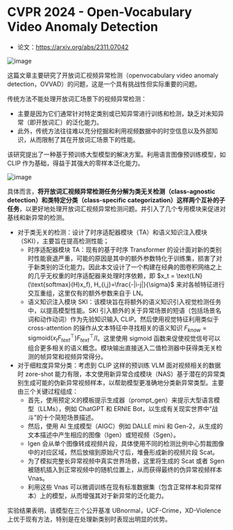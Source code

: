 # CVPR 2024 - Open-Vocabulary Video Anomaly Detection

* 论文：<https://arxiv.org/abs/2311.07042>

![image](https://github.com/lartpang/blog/assets/26847524/39e42922-523a-4f5f-b350-23fa5164eeab)

这篇文章主要研究了开放词汇视频异常检测（openvocabulary video anomaly detection，OVVAD）的问题，这是一个具有挑战性但实际重要的问题。

传统方法不能处理开放词汇场景下的视频异常检测：

* 主要是因为它们通常针对特定类别或已知异常进行训练和检测，缺乏对未知异常（即开放词汇）的泛化能力。
* 此外，传统方法往往难以充分挖掘和利用视频数据中的时空信息以及外部知识，从而限制了其在开放词汇场景下的性能。

该研究提出了一种基于预训练大型模型的解决方案。利用语言图像预训练模型，如 CLIP 作为基础，得益于其强大的零样本泛化能力。

![image](https://github.com/lartpang/blog/assets/26847524/e861f10f-f36a-4925-9047-769bdb4578c0)

具体而言，**将开放词汇视频异常检测任务分解为类无关检测（class-agnostic detection）和类特定分类（class-specific categorization）这样两个互补的子任务**，以更好地处理开放词汇视频异常检测问题。并引入了几个专用模块来促进对基线和新异常的检测。

* 对于类无关的检测：设计了时序适配器模块（TA）和语义知识注入模块（SKI），主要旨在提高检测性能；
    * 时序适配器模块 TA：现有的基于时序 Transformer 的设计面对新的类别时性能衰退严重，可能的原因是其中的额外参数特化于训练集，损害了对于新类别的泛化能力。因此本文设计了一个构建在经典的图卷积网络之上的几乎无权重的时序适配器来处理时序依赖，即 $x_t = \text{LN}(\text{softmax}(H)x_f), H_{i,j}=\frac{-|i-j|}{\sigma}$ 来对各帧特征进行交互重组，这里仅有的额外参数来自于 LN。
    * 语义知识注入模块 SKI：该模块旨在将额外的语义知识引入视觉检测任务中，以提高模型性能。SKI 引入额外的关于异常场景的短语（包括场景名词和动作动词）作为先验知识输入 CLIP。然后使用视觉特征利用类似于 cross-attention 的操作从文本特征中寻找相关的语义知识 $F_{know} = \text{sigmoid}(x_t F^{\top}_{text})F^{\top}_{text}/l$。这里使用 sigmoid 函数来促使视觉信号可以组合更多相关的语义概念。模块输出直接送入二值检测器中获得类无关检测的帧异常和视频异常得分。
* 对于细粒度异常分类：考虑到 CLIP 这样的预训练 VLM 面对视频相关的数据时 zore-shot 能力有限，本文使用新异常合成模块（NAS）基于潜在的异常类别生成可能的伪新异常视频样本，以帮助模型更准确地分类新异常类型。主要由三个关键过程组成：
    * 首先，使用预定义的模板提示生成器（prompt_gen）来提示大型语言模型（LLMs），例如 ChatGPT 和 ERNIE Bot，以生成有关现实世界中“战斗”的十个简短场景描述。
    * 然后，使用 AI 生成模型（AIGC）例如 DALLE mini 和 Gen-2，从生成的文本描述中产生相应的图像（Igen）或短视频（Sgen）。
    * Igen 会从单个图像转成视频片段，具体使用不同的检测比例中心剪裁图像中的对应区域，然后放缩到原始尺寸后，堆叠形成新的视频片段 Scat。
    * 为了模拟完整长异常视频中真实世界场景，这里将生成的 Scat 或者 Sgen 被随机插入到正常视频中的随机位置上，从而获得最终的伪异常视频样本 Vnas。
    * 利用这些 Vnas 可以微调训练在现有标准数据集（包含正常样本和异常样本）上的模型，从而增强其对于新异常的泛化能力。

实验结果表明，该模型在三个公开基准 UBnormal，UCF-Crime，XD-Violence 上优于现有方法，特别是在处理新类别时表现出明显的优势。
